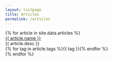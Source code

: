 ```yaml
---
layout: listpage
title: Articles
permalink: /articles
---
```

<div class="listings">
	{% for article in site.data.articles %}
	<div class="list-entry">
		<a class="list-entry-title" href="{{ article.site_link }}">{{ article.name }}</a>
		<div class="list-entry-desc">{{ article.desc }}</div>
		<div class="list-entry-tags">{% for tag in article.tags %}<span class="list-entry-tag">{{ tag }}</span>{% endfor %}</div>
	</div>
	{% endfor %}
</div>